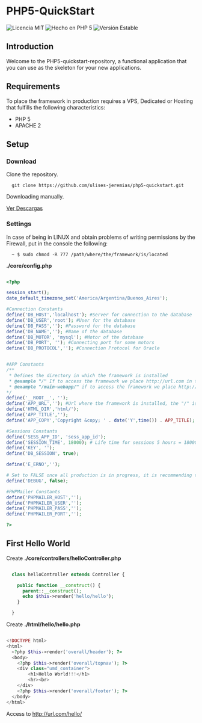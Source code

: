 # PHP5-QuickStart

![Licencia MIT](https://img.shields.io/packagist/l/doctrine/orm.svg)
![Hecho en PHP 5](https://img.shields.io/badge/php-5-blue.svg)
![Versión Estable](https://img.shields.io/badge/stable-1.0.0-blue.svg)

## Introduction

Welcome to the PHP5-quickstart-repository, a functional application that you can use as the skeleton for your new applications.


## Requirements

To place the framework in production requires a VPS, Dedicated or Hosting that fulfills the following characteristics:

* PHP 5
* APACHE 2

## Setup
### Download
Clone the repository.
```
  git clone https://github.com/ulises-jeremias/php5-quickstart.git
```

Downloading manually.

[Ver Descargas](https://github.com/ulises-jeremias/php5-quickstart/releases)

### Settings

In case of being in LINUX and obtain problems of writing permissions by the Firewall, put in the console the following:

```
  ~ $ sudo chmod -R 777 /path/where/the/framework/is/located
```

__./core/config.php__

```php

<?php

session_start();
date_default_timezone_set('America/Argentina/Buenos_Aires');

#Connection Constants
define('DB_HOST','localhost'); #Server for connection to the database
define('DB_USER','root'); #User for the database
define('DB_PASS',''); #Password for the database
define('DB_NAME',''); #Name of the database
define('DB_MOTOR', 'mysql'); #Motor of the database
define('DB_PORT', ''); #Connecting port for some motors
define('DB_PROTOCOL',''); #Connection Protocol for Oracle


#APP Constants
/**
 * Defines the directory in which the framework is installed
 * @example "/" If to access the framework we place http://url.com in the URL, or http://localhost
 * @example "/main-webapp/" if to access the framework we place http://url.com/main-webapp, or http: //localhost/main-webapp/
*/
define('__ROOT__', '');
define('APP_URL',''); #Url where the framework is installed, the "/" is important at the end
define('HTML_DIR','html/');
define('APP_TITLE','');
define('APP_COPY','Copyright &copy; ' . date('Y',time()) . APP_TITLE);

#Sessions Constants
define('SESS_APP_ID', 'sess_app_id');
define('SESSION_TIME', 18000); # Life time for sessions 5 hours = 18000 seconds.
define('KEY', '');
define('DB_SESSION', true);

define('E_ERNO','');

# Set to FALSE once all production is in progress, it is recommending to keep in TRUE
define('DEBUG', false);

#PHPMailer Constants
define('PHPMAILER_HOST','');
define('PHPMAILER_USER','');
define('PHPMAILER_PASS','');
define('PHPMAILER_PORT','');

?>
```

## First Hello World

Create __./core/controllers/helloController.php__
```php

  class helloController extends Controller {

    public function __construct() {
      parent::__construct();
      echo $this->render('hello/hello');
    }

  }
```
Create __./html/hello/hello.php__

```php

<!DOCTYPE html>
<html>
  <?php $this->render('overall/header'); ?>
  <body>
    <?php $this->render('overall/topnav'); ?>
    <div class="umd_container">
    	<h1>Hello World!!!</h1>
    	<hr><br>
    </div>
    <?php $this->render('overall/footer'); ?>
  </body>
</html>
```

Access to http://url.com/hello/